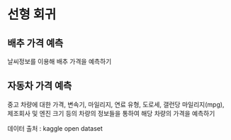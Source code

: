 # 선형 회귀
## 배추 가격 예측
날씨정보를 이용해 배추 가격을 예측하기

## 자동차 가격 예측
중고 차량에 대한 가격, 변속기, 마일리지, 연료 유형, 도로세, 갤런당 마일리지(mpg), 제조회사 및 엔진 크기 등의 
차량의 정보들을 통하여 해당 차량의 가격을 예측하기

데이터 출처 :  kaggle open dataset
